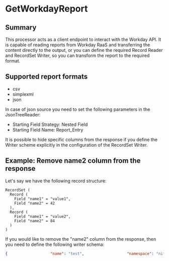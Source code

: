 <!--
  Licensed to the Apache Software Foundation (ASF) under one or more
  contributor license agreements.  See the NOTICE file distributed with
  this work for additional information regarding copyright ownership.
  The ASF licenses this file to You under the Apache License, Version 2.0
  (the "License"); you may not use this file except in compliance with
  the License.  You may obtain a copy of the License at
      http://www.apache.org/licenses/LICENSE-2.0
  Unless required by applicable law or agreed to in writing, software
  distributed under the License is distributed on an "AS IS" BASIS,
  WITHOUT WARRANTIES OR CONDITIONS OF ANY KIND, either express or implied.
  See the License for the specific language governing permissions and
  limitations under the License.
-->

# GetWorkdayReport

## Summary

This processor acts as a client endpoint to interact with the Workday API. It is capable of reading reports from Workday
RaaS and transferring the content directly to the output, or you can define the required Record Reader and RecordSet
Writer, so you can transform the report to the required format.

## Supported report formats

* csv
* simplexml
* json

In case of json source you need to set the following parameters in the JsonTreeReader:

* Starting Field Strategy: Nested Field
* Starting Field Name: Report\_Entry

It is possible to hide specific columns from the response if you define the Writer scheme explicitly in the
configuration of the RecordSet Writer.

## Example: Remove name2 column from the response

Let's say we have the following record structure:

```
RecordSet (
  Record (
    Field "name1" = "value1",
    Field "name2" = 42
  ),
  Record (
    Field "name1" = "value2",
    Field "name2" = 84
  )
)
```

If you would like to remove the "name2" column from the response, then you need to define the following writer schema:

```json
{                   "name": "test",                   "namespace": "nifi",                   "type": "record",                   "fields": [                     { "name": "name1", "type": "string" }                 ]                 }
```